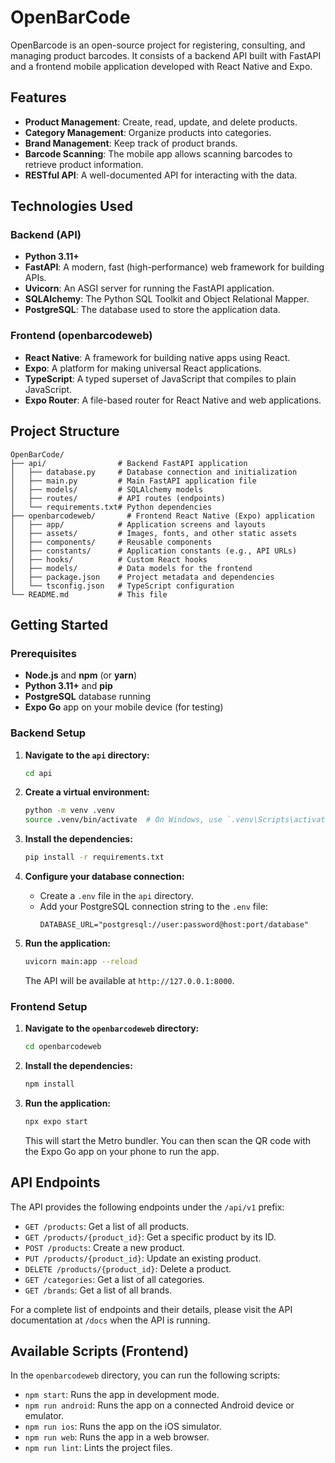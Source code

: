 # OpenBarCode

OpenBarcode is an open-source project for registering, consulting, and managing product barcodes. It consists of a backend API built with FastAPI and a frontend mobile application developed with React Native and Expo.

## Features

- **Product Management**: Create, read, update, and delete products.
- **Category Management**: Organize products into categories.
- **Brand Management**: Keep track of product brands.
- **Barcode Scanning**: The mobile app allows scanning barcodes to retrieve product information.
- **RESTful API**: A well-documented API for interacting with the data.

## Technologies Used

### Backend (API)

- **Python 3.11+**
- **FastAPI**: A modern, fast (high-performance) web framework for building APIs.
- **Uvicorn**: An ASGI server for running the FastAPI application.
- **SQLAlchemy**: The Python SQL Toolkit and Object Relational Mapper.
- **PostgreSQL**: The database used to store the application data.

### Frontend (openbarcodeweb)

- **React Native**: A framework for building native apps using React.
- **Expo**: A platform for making universal React applications.
- **TypeScript**: A typed superset of JavaScript that compiles to plain JavaScript.
- **Expo Router**: A file-based router for React Native and web applications.

## Project Structure

```
OpenBarCode/
├── api/                # Backend FastAPI application
│   ├── database.py     # Database connection and initialization
│   ├── main.py         # Main FastAPI application file
│   ├── models/         # SQLAlchemy models
│   ├── routes/         # API routes (endpoints)
│   └── requirements.txt# Python dependencies
├── openbarcodeweb/       # Frontend React Native (Expo) application
│   ├── app/            # Application screens and layouts
│   ├── assets/         # Images, fonts, and other static assets
│   ├── components/     # Reusable components
│   ├── constants/      # Application constants (e.g., API URLs)
│   ├── hooks/          # Custom React hooks
│   ├── models/         # Data models for the frontend
│   ├── package.json    # Project metadata and dependencies
│   └── tsconfig.json   # TypeScript configuration
└── README.md           # This file
```

## Getting Started

### Prerequisites

- **Node.js** and **npm** (or **yarn**)
- **Python 3.11+** and **pip**
- **PostgreSQL** database running
- **Expo Go** app on your mobile device (for testing)

### Backend Setup

1.  **Navigate to the `api` directory:**
    ```sh
    cd api
    ```

2.  **Create a virtual environment:**
    ```sh
    python -m venv .venv
    source .venv/bin/activate  # On Windows, use `.venv\Scripts\activate`
    ```

3.  **Install the dependencies:**
    ```sh
    pip install -r requirements.txt
    ```

4.  **Configure your database connection:**
    - Create a `.env` file in the `api` directory.
    - Add your PostgreSQL connection string to the `.env` file:
      ```
      DATABASE_URL="postgresql://user:password@host:port/database"
      ```

5.  **Run the application:**
    ```sh
    uvicorn main:app --reload
    ```
    The API will be available at `http://127.0.0.1:8000`.

### Frontend Setup

1.  **Navigate to the `openbarcodeweb` directory:**
    ```sh
    cd openbarcodeweb
    ```

2.  **Install the dependencies:**
    ```sh
    npm install
    ```

3.  **Run the application:**
    ```sh
    npx expo start
    ```
    This will start the Metro bundler. You can then scan the QR code with the Expo Go app on your phone to run the app.

## API Endpoints

The API provides the following endpoints under the `/api/v1` prefix:

- `GET /products`: Get a list of all products.
- `GET /products/{product_id}`: Get a specific product by its ID.
- `POST /products`: Create a new product.
- `PUT /products/{product_id}`: Update an existing product.
- `DELETE /products/{product_id}`: Delete a product.
- `GET /categories`: Get a list of all categories.
- `GET /brands`: Get a list of all brands.

For a complete list of endpoints and their details, please visit the API documentation at `/docs` when the API is running.

## Available Scripts (Frontend)

In the `openbarcodeweb` directory, you can run the following scripts:

- `npm start`: Runs the app in development mode.
- `npm run android`: Runs the app on a connected Android device or emulator.
- `npm run ios`: Runs the app on the iOS simulator.
- `npm run web`: Runs the app in a web browser.
- `npm run lint`: Lints the project files.
